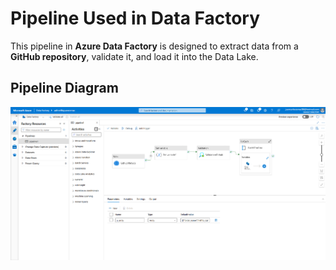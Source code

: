 # Pipeline Used in Data Factory  

This pipeline in **Azure Data Factory** is designed to extract data from a **GitHub repository**, validate it, and load it into the Data Lake. 

## Pipeline Diagram  

![Azure Data Factory Pipeline](https://raw.githubusercontent.com/juancarlosierrac/Netflix-AzureDataEngineeringProject/main/Images/Azure_Data_Factory.png)
